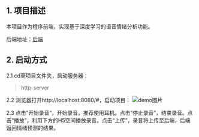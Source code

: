## 1. 项目描述

本项目作为程序前端，实现基于深度学习的语音情绪分析功能。

后端地址：[后端](https://github.com/haiqihub/Flask_SpeechEmotionRecognition)

## 2. 启动方式
2.1 cd至项目文件夹，启动服务器：

> http-server

2.2 浏览器打开http://localhost:8080/#，启动项目：
![demo图片](https://github.com/XLab-Tongji/sentimentAnalysisFrontend/doc/frontend.png)

2.3 点击”开始录音“，开始录音，推荐使用耳机。点击“停止录音”，结束录音。点击“播放”，利用下方的H5空间播放录音。点击“上传”，录音将上传至后端，后端返回情绪预测的结果。